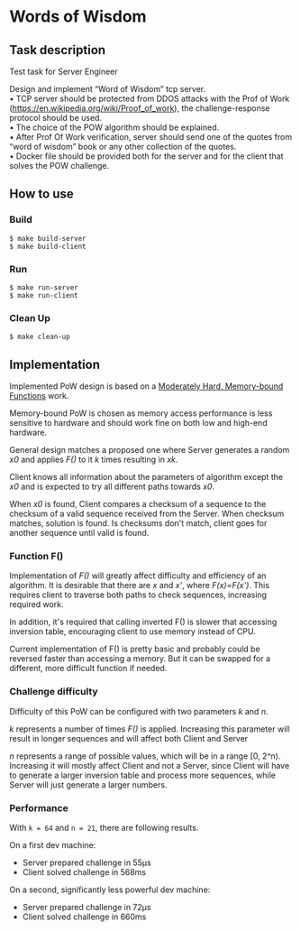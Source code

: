 # Words of Wisdom
## Task description
Test task for Server Engineer

Design and implement “Word of Wisdom” tcp server.              
• TCP server should be protected from DDOS attacks with the Prof of Work (https://en.wikipedia.org/wiki/Proof_of_work), the challenge-response protocol should be used.              
• The choice of the POW algorithm should be explained.              
• After Prof Of Work verification, server should send one of the quotes from “word of wisdom” book or any other collection of the quotes.              
• Docker file should be provided both for the server and for the client that solves the POW challenge.

## How to use
### Build
```shell
$ make build-server
$ make build-client
```

### Run
```shell
$ make run-server
$ make run-client
```

### Clean Up
```shell
$ make clean-up
```

## Implementation
Implemented PoW design is based on a [Moderately Hard, Memory-bound Functions](https://users.soe.ucsc.edu/~abadi/Papers/memory-longer-acm.pdf) work.

Memory-bound PoW is chosen as memory access performance is less sensitive to hardware and should work fine on both low and high-end hardware.

General design matches a proposed one where Server generates a random _x0_ and applies _F()_ to it _k_ times resulting in _xk_.

Client knows all information about the parameters of algorithm except the _x0_ and is expected to try all different paths towards _x0_.

When _x0_ is found, Client compares a checksum of a sequence to the checksum of a valid sequence received from the Server. When checksum matches, solution is found. Is checksums don't match, client goes for another sequence until valid is found.

### Function F()
Implementation of _F()_ will greatly affect difficulty and efficiency of an algorithm.
It is desirable that there are _x_ and _x'_, where _F(x)=F(x')_. This requires client to traverse both paths to check sequences, increasing required work.

In addition, it's required that calling inverted F() is slower that accessing inversion table, encouraging client to use memory instead of CPU. 

Current implementation of F() is pretty basic and probably could be reversed faster than accessing a memory. But it can be swapped for a different, more difficult function if needed.  

### Challenge difficulty
Difficulty of this PoW can be configured with two parameters _k_ and _n_.

_k_ represents a number of times _F()_ is applied. Increasing this parameter will result in longer sequences and will affect both Client and Server

_n_ represents a range of possible values, which will be in a range [0, 2^n). Increasing it will mostly affect Client and not a Server, since Client will have to generate a larger inversion table and process more sequences, while Server will just generate a larger numbers. 


### Performance
With `k = 64` and  `n = 21`, there are following results.

On a first dev machine:
- Server prepared challenge in 55µs
- Client solved challenge in 568ms

On a second, significantly less powerful dev machine:
- Server prepared challenge in 72µs
- Client solved challenge in 660ms
